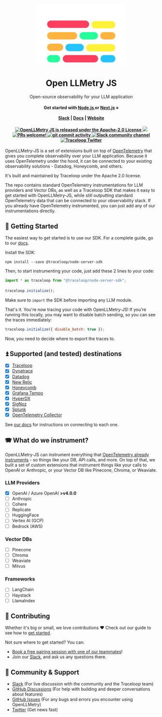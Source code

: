 <p align="center">
<a href="https://www.traceloop.com/">
<img width="300" src="https://raw.githubusercontent.com/traceloop/openllmetry/main/img/logo.png">
</a>
</p>
<h1 align="center">Open LLMetry JS</h1>
<p align="center">
  <p align="center">Open-source observability for your LLM application</p>
</p>
<h4 align="center">
    Get started with <a href="https://traceloop.com/docs/openllmetry/getting-started-ts"><strong>Node.js </strong></a>
    or <a href="https://traceloop.com/docs/openllmetry/getting-started-nextjs"><strong>Next.js</strong></a> »
    <br />
    <br />
  <a href="https://join.slack.com/t/traceloopcommunity/shared_invite/zt-1plpfpm6r-zOHKI028VkpcWdobX65C~g">Slack</a> |
  <a href="https://traceloop.com/docs/openllmetry/introduction">Docs</a> |
  <a href="https://www.traceloop.com">Website</a>
</h4>

<h4 align="center">
   <a href="https://github.com/traceloop/openllmetry-js/blob/main/LICENSE">
    <img src="https://img.shields.io/badge/license-Apache 2.0-blue.svg" alt="OpenLLMetry JS is released under the Apache-2.0 License">
  </a>
  <a href="https://www.ycombinator.com/companies/traceloop"><img src="https://img.shields.io/website?color=%23f26522&down_message=Y%20Combinator&label=Backed&logo=ycombinator&style=flat-square&up_message=Y%20Combinator&url=https%3A%2F%2Fwww.ycombinator.com"></a>
  <a href="https://github.com/traceloop/openllmetry-js/blob/main/CONTRIBUTING.md">
    <img src="https://img.shields.io/badge/PRs-Welcome-brightgreen" alt="PRs welcome!" />
  </a>
  <a href="https://github.com/traceloop/openllmetry-js/issues">
    <img src="https://img.shields.io/github/commit-activity/m/traceloop/openllmetry-js" alt="git commit activity" />
  </a>
  <a href="https://join.slack.com/t/traceloopcommunity/shared_invite/zt-1plpfpm6r-zOHKI028VkpcWdobX65C~g">
    <img src="https://img.shields.io/badge/chat-on%20Slack-blueviolet" alt="Slack community channel" />
  </a>
  <a href="https://twitter.com/traceloopdev">
    <img src="https://img.shields.io/badge/follow-%40traceloopdev-1DA1F2?logo=twitter&style=social" alt="Traceloop Twitter" />
  </a>
</h4>

OpenLLMetry-JS is a set of extensions built on top of [OpenTelemetry](https://opentelemetry.io/) that gives you complete observability over your LLM application. Because it uses OpenTelemetry under the hood, it can be connected to your existing observability solutions - Datadog, Honeycomb, and others.

It's built and maintained by Traceloop under the Apache 2.0 license.

The repo contains standard OpenTelemetry instrumentations for LLM providers and Vector DBs, as well as a Traceloop SDK that makes it easy to get started with OpenLLMetry-JS, while still outputting standard OpenTelemetry data that can be connected to your observability stack.
If you already have OpenTelemetry instrumented, you can just add any of our instrumentations directly.

## 🚀 Getting Started

The easiest way to get started is to use our SDK.
For a complete guide, go to our [docs](https://traceloop.com/docs/openllmetry/getting-started-ts).

Install the SDK:

```shell
npm install --save @traceloop/node-server-sdk
```

Then, to start instrumenting your code, just add these 2 lines to your code:

```js
import * as traceloop from "@traceloop/node-server-sdk";

traceloop.initialize();
```

Make sure to `import` the SDK before importing any LLM module.

That's it. You're now tracing your code with OpenLLMetry-JS!
If you're running this locally, you may want to disable batch sending, so you can see the traces immediately:

```js
traceloop.initialize({ disable_batch: true });
```

Now, you need to decide where to export the traces to.

## ⏫ Supported (and tested) destinations

- [x] [Traceloop](https://www.traceloop.com/docs/openllmetry/integrations/traceloop)
- [x] [Dynatrace](https://www.traceloop.com/docs/openllmetry/integrations/dynatrace)
- [x] [Datadog](https://www.traceloop.com/docs/openllmetry/integrations/datadog)
- [x] [New Relic](https://www.traceloop.com/docs/openllmetry/integrations/newrelic)
- [x] [Honeycomb](https://www.traceloop.com/docs/openllmetry/integrations/honeycomb)
- [x] [Grafana Tempo](https://www.traceloop.com/docs/openllmetry/integrations/grafana)
- [x] [HyperDX](https://www.traceloop.com/docs/openllmetry/integrations/hyperdx)
- [x] [SigNoz](https://www.traceloop.com/docs/openllmetry/integrations/signoz)
- [x] [Splunk](https://www.traceloop.com/docs/openllmetry/integrations/splunk)
- [x] [OpenTelemetry Collector](https://www.traceloop.com/docs/openllmetry/integrations/otel-collector)

See [our docs](https://traceloop.com/docs/openllmetry/integrations/exporting) for instructions on connecting to each one.

## 🪗 What do we instrument?

OpenLLMetry-JS can instrument everything that [OpenTelemetry already instruments](https://github.com/open-telemetry/opentelemetry-js-contrib/tree/main/plugins/node) - so things like your DB, API calls, and more. On top of that, we built a set of custom extensions that instrument things like your calls to OpenAI or Anthropic, or your Vector DB like Pinecone, Chroma, or Weaviate.

### LLM Providers

- [x] OpenAI / Azure OpenAI **>v4.0.0**
- [ ] Anthropic
- [ ] Cohere
- [ ] Replicate
- [ ] HuggingFace
- [ ] Vertex AI (GCP)
- [ ] Bedrock (AWS)

### Vector DBs

- [ ] Pinecone
- [ ] Chroma
- [ ] Weaviate
- [ ] Milvus

### Frameworks

- [ ] LangChain
- [ ] Haystack
- [ ] LlamaIndex

## 🌱 Contributing

Whether it's big or small, we love contributions ❤️ Check out our guide to see how to [get started](https://traceloop.com/docs/openllmetry/contributing/overview).

Not sure where to get started? You can:

- [Book a free pairing session with one of our teammates](mailto:nir@traceloop.com?subject=Pairing%20session&body=I'd%20like%20to%20do%20a%20pairing%20session!)!
- Join our <a href="https://join.slack.com/t/traceloopcommunity/shared_invite/zt-1plpfpm6r-zOHKI028VkpcWdobX65C~g">Slack</a>, and ask us any questions there.

## 💚 Community & Support

- [Slack](https://join.slack.com/t/traceloopcommunity/shared_invite/zt-1plpfpm6r-zOHKI028VkpcWdobX65C~g) (For live discussion with the community and the Traceloop team)
- [GitHub Discussions](https://github.com/traceloop/openllmetry-js/discussions) (For help with building and deeper conversations about features)
- [GitHub Issues](https://github.com/traceloop/openllmetry-js/issues) (For any bugs and errors you encounter using OpenLLMetry)
- [Twitter](https://twitter.com/traceloopdev) (Get news fast)
